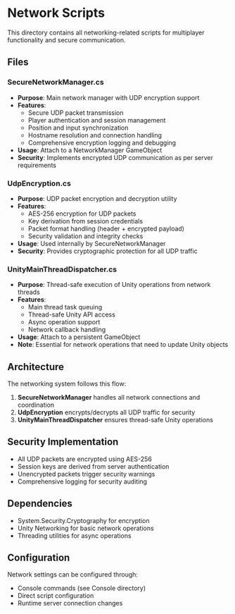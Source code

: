 # Network Scripts

This directory contains all networking-related scripts for multiplayer functionality and secure communication.

## Files

### SecureNetworkManager.cs
- **Purpose**: Main network manager with UDP encryption support
- **Features**:
  - Secure UDP packet transmission
  - Player authentication and session management
  - Position and input synchronization
  - Hostname resolution and connection handling
  - Comprehensive encryption logging and debugging
- **Usage**: Attach to a NetworkManager GameObject
- **Security**: Implements encrypted UDP communication as per server requirements

### UdpEncryption.cs
- **Purpose**: UDP packet encryption and decryption utility
- **Features**:
  - AES-256 encryption for UDP packets
  - Key derivation from session credentials
  - Packet format handling (header + encrypted payload)
  - Security validation and integrity checks
- **Usage**: Used internally by SecureNetworkManager
- **Security**: Provides cryptographic protection for all UDP traffic

### UnityMainThreadDispatcher.cs
- **Purpose**: Thread-safe execution of Unity operations from network threads
- **Features**:
  - Main thread task queuing
  - Thread-safe Unity API access
  - Async operation support
  - Network callback handling
- **Usage**: Attach to a persistent GameObject
- **Note**: Essential for network operations that need to update Unity objects

## Architecture

The networking system follows this flow:
1. **SecureNetworkManager** handles all network connections and coordination
2. **UdpEncryption** encrypts/decrypts all UDP traffic for security
3. **UnityMainThreadDispatcher** ensures thread-safe Unity operations

## Security Implementation

- All UDP packets are encrypted using AES-256
- Session keys are derived from server authentication
- Unencrypted packets trigger security warnings
- Comprehensive logging for security auditing

## Dependencies

- System.Security.Cryptography for encryption
- Unity Networking for basic network operations
- Threading utilities for async operations

## Configuration

Network settings can be configured through:
- Console commands (see Console directory)
- Direct script configuration
- Runtime server connection changes
